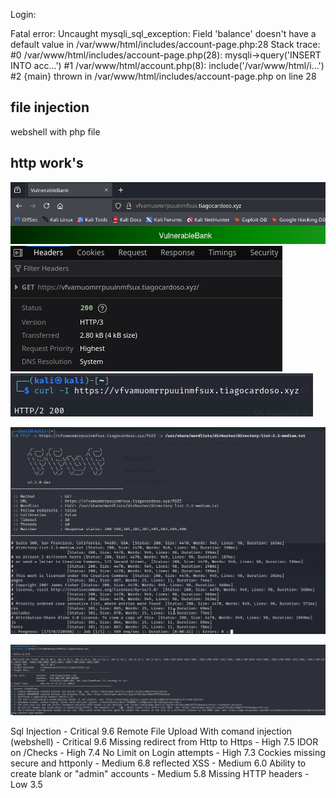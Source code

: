Login:

 Fatal error: Uncaught mysqli_sql_exception: Field 'balance' doesn't have a default value in /var/www/html/includes/account-page.php:28 Stack trace: #0 /var/www/html/includes/account-page.php(28): mysqli->query('INSERT INTO acc...') #1 /var/www/html/account.php(8): include('/var/www/html/i...') #2 {main} thrown in /var/www/html/includes/account-page.php on line 28

## file injection
webshell with php file

## http work's
![](http.png)
![](http%20v2.png)
![](http%20v3.png)


![](Progress.png)

![](nikto.png)


Sql Injection - Critical 9.6 
Remote File Upload With comand injection (webshell) - Critical 9.6 
Missing redirect from Http to Https - High 7.5 
IDOR on /Checks - High 7.4 
No Limit on Login attempts - High 7.3 
Cockies missing secure and httponly - Medium 6.8 
reflected XSS - Medium 6.0 
Ability to create blank or "admin" accounts - Medium 5.8 
Missing HTTP headers - Low 3.5